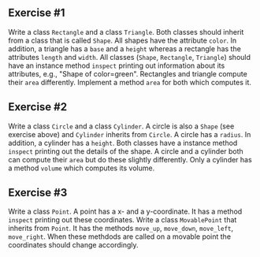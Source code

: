 ## Exercise #1

Write a class `Rectangle` and a class `Triangle`. Both classes should inherit from a class that is called `Shape`.  All
shapes have the attribute `color`. In addition, a triangle has a `base` and a `height` whereas a rectangle has
the attributes `length` and `width`. All classes (`Shape`, `Rectangle`, `Triangle`) should have an instance method
`inspect` printing out information about its attributes, e.g., "Shape of color=green". Rectangles and triangle compute
their `area` differently. Implement a method `area` for both which computes it.

## Exercise #2

Write a class `Circle` and a class `Cylinder`. A circle is also a `Shape` (see exercise above) and `Cylinder` inherits
from `Circle`. A circle has a `radius`. In addition, a cylinder has a `height`. Both classes have a instance method
`inspect` printing out the details of the shape. A circle and a cylinder both can compute their `area` but do these
slightly differently. Only a cylinder has a method `volume` which computes its volume.

## Exercise #3

Write a class `Point`. A point has a x- and a y-coordinate. It has a method `inspect` printing out these coordinates.
Write a class `MovablePoint` that inherits from `Point`. It has the methods `move_up`, `move_down`, `move_left`,
`move_right`. When these methdods are called on a movable point the coordinates should change accordingly.
